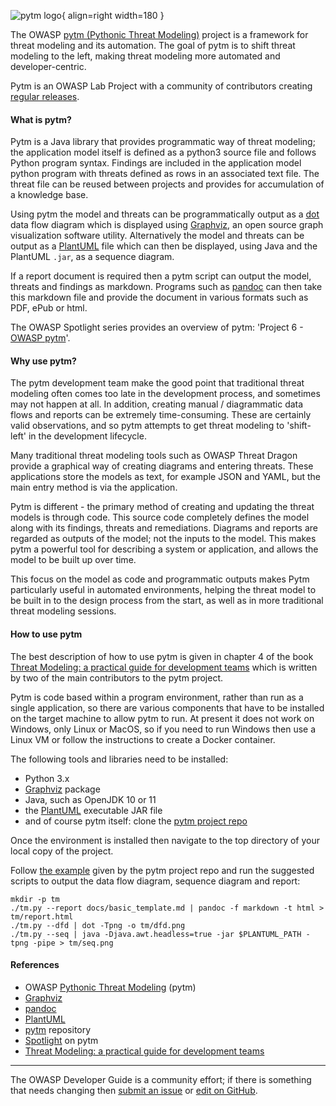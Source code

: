 ![pytm logo](../../../assets/images/logos/pytm.png "OWASP pytm"){ align=right width=180 }

The OWASP [pytm (Pythonic Threat Modeling)][pytmproject] project is a framework for threat modeling and its automation.
The goal of pytm is to shift threat modeling to the left, making threat modeling more automated and developer-centric.

Pytm is an OWASP Lab Project with a community of contributors creating [regular releases][pytmreleases].

#### What is pytm?

Pytm is a Java library that provides programmatic way of threat modeling;
the application model itself is defined as a python3 source file and follows Python program syntax.
Findings are included in the application model python program with threats defined as rows in an associated text file.
The threat file can be reused between projects and provides for accumulation of a knowledge base.

Using pytm the model and threats can be programmatically output as a [dot][graphvizdot] data flow diagram
which is displayed using [Graphviz][graphviz], an open source graph visualization software utility.
Alternatively the model and threats can be output as a [PlantUML][plantuml] file which can then be displayed,
using Java and the PlantUML `.jar`, as a sequence diagram.

If a report document is required then a pytm script can output the model, threats and findings as markdown.
Programs such as [pandoc][pandoc] can then take this markdown file
and provide the document in various formats such as PDF, ePub or html.

The OWASP Spotlight series provides an overview of pytm: 'Project 6 - [OWASP pytm][spotlight06]'.

#### Why use pytm?

The pytm development team make the good point that traditional threat modeling often comes too late
in the development process, and sometimes may not happen at all.
In addition, creating manual / diagrammatic data flows and reports can be extremely time-consuming.
These are certainly valid observations,
and so pytm attempts to get threat modeling to 'shift-left' in the development lifecycle.

Many traditional threat modeling tools such as OWASP Threat Dragon provide
a graphical way of creating diagrams and entering threats.
These applications store the models as text, for example JSON and YAML, but the main entry method is via the application.

Pytm is different - the primary method of creating and updating the threat models is through code.
This source code completely defines the model along with its findings, threats and remediations.
Diagrams and reports are regarded as outputs of the model; not the inputs to the model.
This makes pytm a powerful tool for describing a system or application, and allows the model to be built up over time.

This focus on the model as code and programmatic outputs makes Pytm particularly useful in automated environments,
helping the threat model to be built in to the design process from the start,
as well as in more traditional threat modeling sessions.

#### How to use pytm

The best description of how to use pytm is given in chapter 4 of the book
[Threat Modeling: a practical guide for development teams][TMchap4]
which is written by two of the main contributors to the pytm project.

Pytm is code based within a program environment, rather than run as a single application,
so there are various components that have to be installed on the target machine to allow pytm to run.
At present it does not work on Windows, only Linux or MacOS, so if you need to run Windows then use a Linux VM
or follow the instructions to create a Docker container.

The following tools and libraries need to be installed:

* Python 3.x
* [Graphviz][graphvizdot] package
* Java, such as OpenJDK 10 or 11
* the [PlantUML][plantumljar] executable JAR file
* and of course pytm itself: clone the [pytm project repo][pytmrepo]

Once the environment is installed then navigate to the top directory of your local copy of the project.

Follow [the example][pytmexample] given by the pytm project repo and run the suggested scripts
to output the data flow diagram, sequence diagram and report:

```text
mkdir -p tm
./tm.py --report docs/basic_template.md | pandoc -f markdown -t html > tm/report.html
./tm.py --dfd | dot -Tpng -o tm/dfd.png
./tm.py --seq | java -Djava.awt.headless=true -jar $PLANTUML_PATH -tpng -pipe > tm/seq.png
```

#### References

* OWASP [Pythonic Threat Modeling][pytmproject] (pytm)
* [Graphviz][graphviz]
* [pandoc][pandoc]
* [PlantUML][plantuml]
* [pytm][pytmrepo] repository
* [Spotlight][spotlight06] on pytm
* [Threat Modeling: a practical guide for development teams][TMchap4]

----

The OWASP Developer Guide is a community effort; if there is something that needs changing
then [submit an issue][issue060102] or [edit on GitHub][edit060102].

[graphviz]: https://graphviz.org/
[graphvizdot]: https://graphviz.org/download/
[issue060102]: https://github.com/OWASP/DevGuide/issues/new?labels=enhancement&template=request.md&title=Update:%2004-design/01-threat-modeling/02-pytm
[pandoc]: https://pandoc.org/installing.html
[plantuml]: https://plantuml.com/
[plantumljar]: https://plantuml.com/download
[edit060102]: https://github.com/OWASP/DevGuide/blob/main/docs/en/04-design/01-threat-modeling/02-pytm.md
[pytmrepo]: https://github.com/OWASP/pytm/
[pytmproject]: https://owasp.org/www-project-pytm/
[pytmexample]: https://github.com/OWASP/pytm/blob/master/tm.py
[pytmreleases]: https://github.com/OWASP/pytm/releases
[spotlight06]: https://youtu.be/oTqkPaEbTnE
[TMchap4]: https://www.oreilly.com/library/view/threat-modeling/9781492056546/ch04.html
